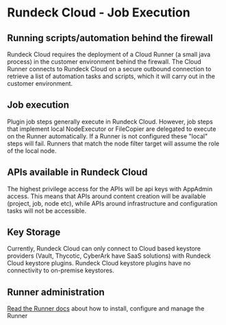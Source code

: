 # Rundeck Cloud - Job Execution

## Running scripts/automation behind the firewall

Rundeck Cloud requires the deployment of a Cloud Runner (a small java process) in the customer environment behind the firewall. The Cloud Runner connects to Rundeck Cloud on a secure outbound connection to retrieve a list of automation tasks and scripts, which it will carry out in the customer environment.

## Job execution

Plugin job steps generally execute in Rundeck Cloud. However, job steps that implement local NodeExecutor or FileCopier are delegated to execute on the Runner automatically. If a Runner is not configured these "local" steps will fail. Runners that match the node filter target will assume the role of the local node.  

## APIs available in Rundeck Cloud

The highest privilege access for the APIs will be api keys with AppAdmin access. This means that APIs around content creation will be available (project, job, node etc), while APIs around infrastructure and configuration tasks will not be accessible.

## Key Storage

Currently, Rundeck Cloud can only connect to Cloud based keystore providers (Vault, Thycotic, CyberArk have SaaS solutions) with Rundeck Cloud keystore plugins. Rundeck Cloud keystore plugins have no connectivity to on-premise keystores.

## Runner administration
[Read the Runner docs](docs/administration/runner/index.md) about how to install, configure and manage the Runner  

